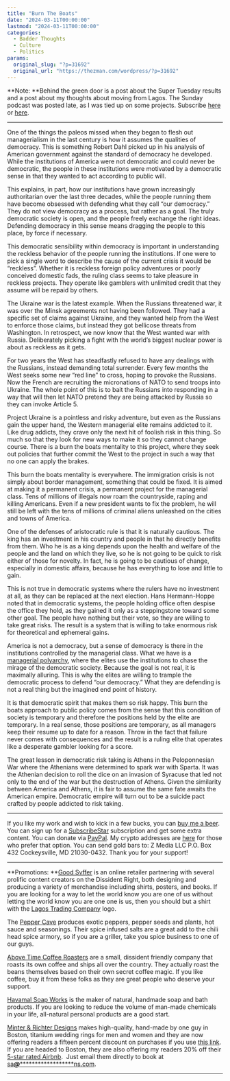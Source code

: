 ```yaml
---
title: "Burn The Boats"
date: "2024-03-11T00:00:00"
lastmod: "2024-03-11T00:00:00"
categories:
  - Badder Thoughts
  - Culture
  - Politics
params:
  original_slug: "?p=31692"
  original_url: "https://thezman.com/wordpress/?p=31692"
---
```


**Note: **Behind the green door is a post about the Super Tuesday
results and a post about my thoughts about moving from Lagos. The Sunday
podcast was posted late, as I was tied up on some projects. Subscribe
<a href="https://www.subscribestar.com/the-z-blog" rel="noopener"
target="_blank">here</a> or
<a href="https://thedissident.substack.com/" rel="noopener"
target="_blank">here</a>.

------------------------------------------------------------------------

One of the things the paleos missed when they began to flesh out
managerialism in the last century is how it assumes the qualities of
democracy. This is something Robert Dahl picked up in his analysis of
American government against the standard of democracy he developed.
While the institutions of America were not democratic and could never be
democratic, the people in these institutions were motivated by a
democratic sense in that they wanted to act according to public will.

This explains, in part, how our institutions have grown increasingly
authoritarian over the last three decades, while the people running them
have become obsessed with defending what they call “our democracy.” They
do not view democracy as a process, but rather as a goal. The truly
democratic society is open, and the people freely exchange the right
ideas. Defending democracy in this sense means dragging the people to
this place, by force if necessary.

This democratic sensibility within democracy is important in
understanding the reckless behavior of the people running the
institutions. If one were to pick a single word to describe the cause of
the current crisis it would be “reckless”. Whether it is reckless
foreign policy adventures or poorly conceived domestic fads, the ruling
class seems to take pleasure in reckless projects. They operate like
gamblers with unlimited credit that they assume will be repaid by
others.

The Ukraine war is the latest example. When the Russians threatened war,
it was over the Minsk agreements not having been followed. They had a
specific set of claims against Ukraine, and they wanted help from the
West to enforce those claims, but instead they got bellicose threats
from Washington. In retrospect, we now know that the West wanted war
with Russia. Deliberately picking a fight with the world’s biggest
nuclear power is about as reckless as it gets.

For two years the West has steadfastly refused to have any dealings with
the Russians, instead demanding total surrender. Every few months the
West seeks some new “red line” to cross, hoping to provoke the Russians.
Now the French are recruiting the micronations of NATO to send troops
into Ukraine. The whole point of this is to bait the Russians into
responding in a way that will then let NATO pretend they are being
attacked by Russia so they can invoke Article 5.

Project Ukraine is a pointless and risky adventure, but even as the
Russians gain the upper hand, the Western managerial elite remains
addicted to it. Like drug addicts, they crave only the next hit of
foolish risk in this thing. So much so that they look for new ways to
make it so they cannot change course. There is a burn the boats
mentality to this project, where they seek out policies that further
commit the West to the project in such a way that no one can apply the
brakes.

This burn the boats mentality is everywhere. The immigration crisis is
not simply about border management, something that could be fixed. It is
aimed at making it a permanent crisis, a permanent project for the
managerial class. Tens of millions of illegals now roam the countryside,
raping and killing Americans. Even if a new president wants to fix the
problem, he will still be left with the tens of millions of criminal
aliens unleashed on the cities and towns of America.

One of the defenses of aristocratic rule is that it is naturally
cautious. The king has an investment in his country and people in that
he directly benefits from them. Who he is as a king depends upon the
health and welfare of the people and the land on which they live, so he
is not going to be quick to risk either of those for novelty. In fact,
he is going to be cautious of change, especially in domestic affairs,
because he has everything to lose and little to gain.

This is not true in democratic systems where the rulers have no
investment at all, as they can be replaced at the next election. Hans
Hermann-Hoppe noted that in democratic systems, the people holding
office often despise the office they hold, as they gained it only as a
steppingstone toward some other goal. The people have nothing but their
vote, so they are willing to take great risks. The result is a system
that is willing to take enormous risk for theoretical and ephemeral
gains.

America is not a democracy, but a sense of democracy is there in the
institutions controlled by the managerial class. What we have is a
<a href="https://thezman.com/wordpress/?p=29475" rel="noopener"
target="_blank">managerial polyarchy</a>, where the elites use the
institutions to chase the mirage of the democratic society. Because the
goal is not real, it is maximally alluring. This is why the elites are
willing to trample the democratic process to defend “our democracy.”
What they are defending is not a real thing but the imagined end point
of history.

It is that democratic spirit that makes them so risk happy. This burn
the boats approach to public policy comes from the sense that this
condition of society is temporary and therefore the positions held by
the elite are temporary. In a real sense, those positions are temporary,
as all managers keep their resume up to date for a reason. Throw in the
fact that failure never comes with consequences and the result is a
ruling elite that operates like a desperate gambler looking for a score.

The great lesson in democratic risk taking is Athens in the
Peloponnesian War where the Athenians were determined to spark war with
Sparta. It was the Athenian decision to roll the dice on an invasion of
Syracuse that led not only to the end of the war but the destruction of
Athens. Given the similarity between America and Athens, it is fair to
assume the same fate awaits the American empire. Democratic empire will
turn out to be a suicide pact crafted by people addicted to risk taking.

------------------------------------------------------------------------

If you like my work and wish to kick in a few bucks, you can
<a href="https://www.buymeacoffee.com/mujolulu" rel="noopener"
target="_blank">buy me a beer</a>. You can sign up for a
<a href="https://www.subscribestar.com/the-z-blog" rel="noopener"
target="_blank">SubscribeStar</a> subscription and get some extra
content. You can donate via <a
href="https://www.paypal.com/donate/?cmd=_s-xclick&amp;hosted_button_id=UDAS2Q8JYA6CN&amp;source=url"
rel="noopener" target="_blank">PayPal</a>. My crypto addresses are
<a href="https://thezman.com/wordpress/?page_id=22713" rel="noopener"
target="_blank">here</a> for those who prefer that option. You can send
gold bars to: Z Media LLC P.O. Box 432 Cockeysville, MD 21030-0432.
Thank you for your support!

------------------------------------------------------------------------

**Promotions: **<a href="https://goodsvffer.com/" rel="noopener" target="_blank">Good
Svffer</a> is an online retailer partnering with several prolific
content creators on the Dissident Right, both designing and producing a
variety of merchandise including shirts, posters, and books. If you are
looking for a way to let the world know you are one of us without
letting the world know you are one one is us, then you should but a
shirt with the
<a href="https://goodsvffer.com/products/lagos-trading-company"
rel="noopener" target="_blank">Lagos Trading Company</a> logo.

The <a href="https://peppercave.com/shop/ols/products" rel="noopener"
target="_blank">Pepper Cave</a> produces exotic peppers, pepper seeds
and plants, hot sauce and seasonings. Their spice infused salts are a
great add to the chili head spice armory, so if you are a griller, take
you spice business to one of our guys.

<a href="https://abovetimecoffee.com/" rel="noopener"
target="_blank">Above Time Coffee Roasters</a> are a small, dissident
friendly company that roasts its own coffee and ships all over the
country. They actually roast the beans themselves based on their own
secret coffee magic. If you like coffee, buy it from these folks as they
are great people who deserve your support.

<a href="https://havamalsoapworks.com/" rel="noopener"
target="_blank">Havamal Soap Works</a> is the maker of natural, handmade
soap and bath products. If you are looking to reduce the volume of
man-made chemicals in your life, all-natural personal products are a
good start.

<a href="https://www.minterandrichterdesigns.com/"
rel="noreferrer nofollow noopener" target="_blank">Minter &amp; Richter
Designs</a> makes high-quality, hand-made by one guy in Boston, titanium
wedding rings for men and women and they are now offering readers a
fifteen percent discount on purchases if you use
<a href="https://www.minterandrichterdesigns.com/discount/ZMAN"
rel="noreferrer nofollow noopener" target="_blank">this link</a>.
<span class="highlight"><span class="colour"><span class="font"><span class="size">If
you are headed to Boston, they are also offering my readers 20% off
their <a
href="https://www.airbnb.com/users/7988017/listings?user_id=7988017&amp;s=3"
rel="noopener noreferrer" target="_blank">5-star rated Airbnb</a>.  Just
email them directly to book at
<a href="mailto:sa***@*********************ns.com"
data-original-string="3kqbHUh3Mf24aO4Hq23rDA==cb7Li59Urkec90xWh5U8hdmebz+XVV2rPtVLPAhjc0s4iV8hgiP8kyXo5458q/aJRH5"><span
class="apbct-email-encoder"
data-original-string="h8y0MAWiQwDj5uRC8nX0/A==cb7lCpECCUgcosuf/aSwWHQ/jr8MrMGPbIDJUpWk/DIpZ00FeFJ4psNH2L2dSXnuPW1"
title="This contact has been encoded by Anti-Spam by CleanTalk. Click to decode. To finish the decoding make sure that JavaScript is enabled in your browser.">sa<span
class="apbct-blur">***</span>@<span
class="apbct-blur">*********************</span>ns.com</span></a>.</span></span></span></span>

------------------------------------------------------------------------
